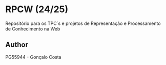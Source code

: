 # RPCW (24/25)
Repositório para os TPC´s e projetos de Representação e Processamento de Conhecimento na Web

## Author

PG55944 - Gonçalo Costa
